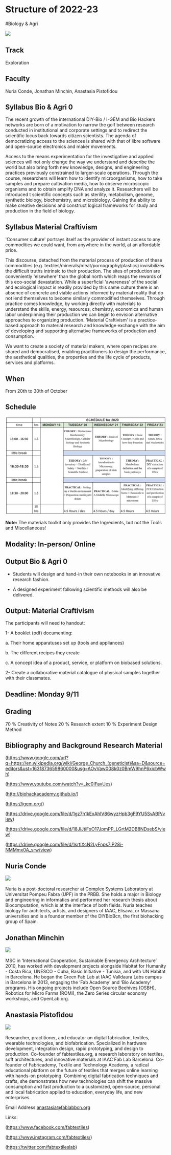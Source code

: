 Structure of 2022-23
======================

#Biology & Agri

![](images/bio&agri_2.png)

## Track
 Exploration

## Faculty
Nuria Conde, Jonathan Minchin, Anastasia Pistofidou


## Syllabus Bio & Agri 0

The recent growth of the international DIY-Bio / I-GEM and Bio Hackers networks are born of a motivation to narrow the golf between research conducted in institutional and corporate settings and to redirect the scientific locus back towards citizen scientists. The agenda of democratizing access to the sciences is shared with that of libre software and open-source electronics and maker movements.

Access to the means experimentation for the investigative and applied sciences will not only change the way we understand and describe the world but also bring forth new knowledge, designs, and engineering practices previously constrained to larger-scale operations. Through the course, researchers will learn how to identify microorganisms, how to take samples and prepare cultivation media, how to observe microscopic organisms and to obtain amplify DNA and analyze it. Researchers will be introduced t scientific concepts such as sterility, metabolism, genome, synthetic biology, biochemistry, and microbiology. Gaining the ability to make creative decisions and construct logical frameworks for study and production in the field of biology.

## Syllabus Material Craftivism

'Consumer culture' portrays itself as the provider of instant access to any commodities we could want, from anywhere in the world, at an affordable price.

This discourse, detached from the material process of production of these commodities (e.g. textiles/minerals/meat/pornography/plastics) invisibilizes the difficult truths intrinsic to their production. The sites of production are conveniently 'elsewhere' than the global north which reaps the rewards of this eco-social devastation.
While a superficial 'awareness' of the social and ecological impact is readily provided by this same culture there is an absence of concrete and viable actions informed by material reality that do not lend themselves to become similarly commodified themselves.
Through practice comes knowledge, by working directly with materials to understand the skills, energy, resources, chemistry, economics and human labor underpinning their production we can begin to envision alternative approaches to organizing production.
'Material Craftivism' is a practice-based approach to material research and knowledge exchange with the aim of developing and supporting alternative frameworks of production and consumption.

We want to create a society of material makers, where open recipes are shared and democratised, enabling practitioners to design the performance, the aesthetical qualities, the properties and the life cycle of products, services and platforms.


## When  
From 20th to 30th of October


## Schedule

![](images/schedule.jpg)

**Note:** The materials toolkit only provides the Ingredients, but not the Tools and Miscellaneous!


## Modality: In-person/ Online

## Output Bio & Agri 0

- Students will design and hand-in their own notebooks in an innovative research fashion.

- A designed experiment following scientific methods will also be delivered.



## Output: Material Craftivism

The participants will need to handout:

1- A booklet (pdf) documenting:

a. Their home apparatuses set up (tools and appliances)

b. The different recipes they create

c. A concept idea of a product, service, or platform on biobased solutions.

2- Create a collaborative material catalogue of physical samples together with their classmates.

## Deadline: Monday 9/11

## Grading

70 % Creativity of Notes
20 % Research extent
10 % Experiment Design Method

## Bibliography and Background Research Material

(https://www.google.com/url?q=https://en.wikipedia.org/wiki/George_Church_(geneticist)&sa=D&source=editors&ust=1631873659860000&usg=AOvVaw008k0z0BmW9hnP6xicbWwh)

(https://www.youtube.com/watch?v=_kc0IFavUes)

(http://biohackacademy.github.io/)

(https://igem.org/)

(https://drive.google.com/file/d/1gz7h1kExAhIV86wyzHpb3gF9YU5SvABP/view)

(https://drive.google.com/file/d/18JlJtiFxO17JpmPP_LGrtM2DB8NDsebS/view)

(https://drive.google.com/file/d/1srtlXcN2LyFnps7lP28i-NMMmx0A_srw/view)


## Nuria Conde



![](/assets/images/faculty_photos/nuria_conde.jpg)

Nuria is a post-doctoral researcher at Complex Systems Laboratory at Universitat Pompeu Fabra (UPF) in the PRBB. She holds a major in Biology and engineering in informatics and performed her research thesis about Biocomputation, which is at the interface of both fields. Nuria teaches biology for architects, artists, and designers of IAAC, Elisava, or Massana universities and is a founder member of the DIYBioBcn, the first biohacking group of Spain.

<!-- [Email Address](nuriacondepueyo@gmail.com) -->


## Jonathan Minchin




![](/assets/images/faculty_photos/jonathan_minchin.jpg)

MSC in ‘International Cooperation, Sustainable Emergency Architecture’ 2010, has worked with development projects alongside Habitat for Humanity - Costa Rica, UNESCO - Cuba, Basic Initiative - Tunisia, and with UN Habitat in Barcelona. He began the Green Fab Lab at IAAC Valldaura Labs campus in Barcelona in 2013, engaging the ‘Fab Academy’ and ‘Bio Academy’ programs. His ongoing projects include Open Source Beehives (OSBH), Robotics for Micro Farms (ROMI), the Zero Series circular economy workshops, and OpenLab.org.


## Anastasia Pistofidou

![](/assets/images/faculty_photos/anastasia_pistofidou.jpg)

Researcher, practitioner, and educator on digital fabrication, textiles, wearable technologies, and biofabrication. Specialized in hardware development, integration design, rapid prototyping, and design to production. Co-founder of fabtextiles.org, a research laboratory on textiles, soft architectures, and innovative materials at IAAC Fab Lab Barcelona. Co-founder of Fabricademy, Textile and Technology Academy, a radical educational platform on the future of textiles that merges online learning with hands-on prototyping. Combining digital fabrication techniques and crafts, she demonstrates how new technologies can shift the massive consumption and fast production to a customized, open-source, personal and local fabrication applied to education, everyday life, and new enterprises.

Email Address anastasia@fablabbcn.org

Links:

(https://www.facebook.com/fabtextiles)

(https://www.instagram.com/fabtextiles/)

(https://twitter.com/fabtextileslab)
